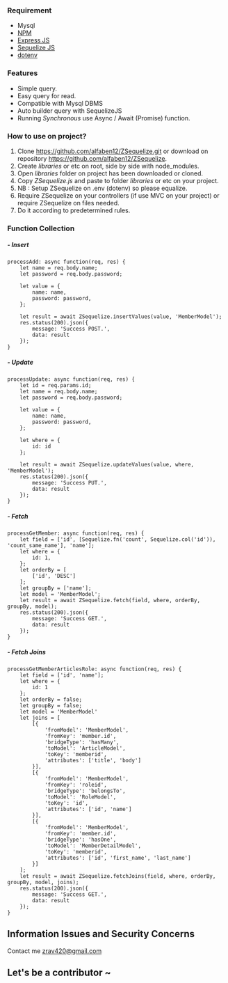 ### Requirement

- Mysql
- [NPM](https://www.npmjs.com/)
- [Express JS](https://expressjs.com/)
- [Sequelize JS](http://docs.sequelizejs.com/)
- [dotenv](https://www.npmjs.com/package/dotenv)

### Features

- Simple query.
- Easy query for read.
- Compatible with Mysql DBMS
- Auto builder query with SequelizeJS
- Running *Synchronous* use Async / Await (Promise) function.

### How to use on project?

1.  Clone https://github.com/alfaben12/ZSequelize.git
or download on repository https://github.com/alfaben12/ZSequelize.
2. Create *libraries* or etc on root, side by side with node_modules.
3. Open *libraries* folder on project has been downloaded or cloned.
4. Copy *ZSequelize.js* and paste to folder *libraries* or etc on your project.
5. NB : Setup ZSequelize on .env (dotenv) so please equalize.
6. Require ZSequelize on your controllers (if use MVC on your project) or require ZSequelize on files needed.
7. Do it according to predetermined rules.

### Function Collection
##### - Insert
    processAdd: async function(req, res) {
        let name = req.body.name;
        let password = req.body.password;
    
        let value = {
            name: name,
            password: password,
        };
    
        let result = await ZSequelize.insertValues(value, 'MemberModel');
        res.status(200).json({
            message: 'Success POST.',
            data: result
        });
    }
    
##### - Update
    processUpdate: async function(req, res) {
        let id = req.params.id;
        let name = req.body.name;
        let password = req.body.password;
    
        let value = {
            name: name,
            password: password,
        };
    
        let where = {
            id: id
        };
    
        let result = await ZSequelize.updateValues(value, where, 'MemberModel');
        res.status(200).json({
            message: 'Success PUT.',
            data: result
        });
    }

##### - Fetch
    processGetMember: async function(req, res) {
        let field = ['id', [Sequelize.fn('count', Sequelize.col('id')), 'count_same_name'], 'name'];
        let where = {
            id: 1,
        };
        let orderBy = [
            ['id', 'DESC']
        ];
        let groupBy = ['name'];
        let model = 'MemberModel';
        let result = await ZSequelize.fetch(field, where, orderBy, groupBy, model);
        res.status(200).json({
            message: 'Success GET.',
            data: result
        });
    }
    
##### - Fetch Joins
    processGetMemberArticlesRole: async function(req, res) {
        let field = ['id', 'name'];
        let where = {
            id: 1
        };
        let orderBy = false;
        let groupBy = false;
        let model = 'MemberModel'
        let joins = [
            [{
                'fromModel': 'MemberModel',
                'fromKey': 'member.id',
                'bridgeType': 'hasMany',
                'toModel': 'ArticleModel',
                'toKey': 'memberid',
                'attributes': ['title', 'body']
            }],
            [{
                'fromModel': 'MemberModel',
                'fromKey': 'roleid',
                'bridgeType': 'belongsTo',
                'toModel': 'RoleModel',
                'toKey': 'id',
                'attributes': ['id', 'name']
            }],
            [{
                'fromModel': 'MemberModel',
                'fromKey': 'member.id',
                'bridgeType': 'hasOne',
                'toModel': 'MemberDetailModel',
                'toKey': 'memberid',
                'attributes': ['id', 'first_name', 'last_name']
            }]
        ];
        let result = await ZSequelize.fetchJoins(field, where, orderBy, groupBy, model, joins);
        res.status(200).json({
            message: 'Success GET.',
            data: result
        });
    }
    
## Information Issues and Security Concerns
Contact me zrav420@gmail.com

## Let's be a contributor ~
